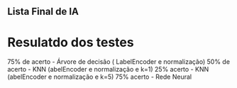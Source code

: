 ## Lista Final de IA

# Resulatdo dos testes

75% de acerto - Árvore de decisão ( LabelEncoder e normalização)
50% de acerto - KNN (abelEncoder e normalização e k=1)
25% acerto - KNN (abelEncoder e normalização e k=5)
75% acerto - Rede Neural 
